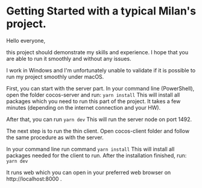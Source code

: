 # Getting Started with a typical Milan's project.

Hello everyone,

this project should demonstrate my skills and experience.
I hope that you are able to run it smoothly and without any issues.

I work in Windows and I'm unfortunately unable to validate if it is possible to run my project smoothly under macOS.

First, you can start with the server part.
In your command line (PowerShell), open the folder cocos-server and run:
`yarn install`
This will install all packages which you need to run this part of the project.
It takes a few minutes (depending on the internet connection and your HW).

After that, you can run
`yarn dev`
This will run the server node on port 1492.

The next step is to run the thin client.
Open cocos-client folder and follow the same procedure as with the server.

In your command line run command
`yarn install`
This will install all packages needed for the client to run.
After the installation finished, run:
`yarn dev`

It runs web which you can open in your preferred web browser on http://localhost:8000 .
